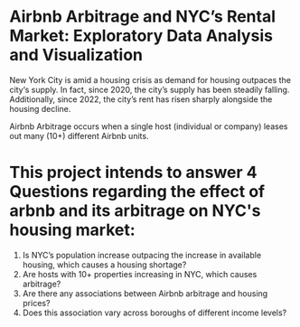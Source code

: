 # Airbnb Arbitrage and NYC’s Rental Market: Exploratory Data Analysis and Visualization

New York City is amid a housing crisis as demand for housing outpaces the city‘s supply. In fact, since 2020, the city’s supply has been steadily falling. Additionally, since 2022, the city’s rent has risen sharply alongside the housing decline. 

Airbnb Arbitrage occurs when a single host (individual or company) leases out many (10+) different Airbnb units.

# This project intends to answer 4 Questions regarding the effect of arbnb and its arbitrage on NYC's housing market:

1. Is NYC’s population increase outpacing the increase in available housing, which causes a housing shortage?
2. Are hosts with 10+ properties increasing in NYC, which causes arbitrage?
3. Are there any associations between Airbnb arbitrage and housing prices?
4. Does this association vary across boroughs of different income levels?
